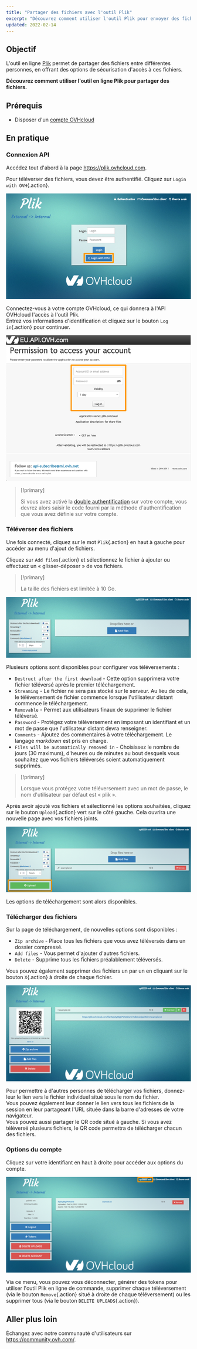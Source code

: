 ```yaml
---
title: "Partager des fichiers avec l'outil Plik"
excerpt: "Découvrez comment utiliser l'outil Plik pour envoyer des fichiers à d'autres personnes"
updated: 2022-02-14
---
```


## Objectif

L'outil en ligne [Plik](https://plik.ovhcloud.com) permet de partager des fichiers entre différentes personnes, en offrant des options de sécurisation d'accès à ces fichiers.

**Découvrez comment utiliser l'outil en ligne Plik pour partager des fichiers.**

## Prérequis

- Disposer d'un [compte OVHcloud](/pages/account_and_service_management/account_information/ovhcloud-account-creation)

## En pratique

### Connexion API

Accédez tout d'abord à la page <https://plik.ovhcloud.com>.

Pour téléverser des fichiers, vous devez être authentifié. Cliquez sur `Login with OVH`{.action}.

![login](images/plik-login-EU.png)

Connectez-vous à votre compte OVHcloud, ce qui donnera à l'API OVHcloud l'accès à l'outil Plik.<br>
Entrez vos informations d'identification et cliquez sur le bouton `Log in`{.action} pour continuer.

![API](images/api-login-EU.png)

> [!primary]
>
> Si vous avez activé la [double authentification](/pages/account_and_service_management/account_information/secure-ovhcloud-account-with-2fa) sur votre compte, vous devrez alors saisir le code fourni par la méthode d'authentification que vous avez définie sur votre compte. 

### Téléverser des fichiers

Une fois connecté, cliquez sur le mot `Plik`{.action} en haut à gauche pour accéder au menu d'ajout de fichiers.

Cliquez sur `Add files`{.action} et sélectionnez le fichier à ajouter ou effectuez un « glisser-déposer » de vos fichiers.

> [!primary]
>
> La taille des fichiers est limitée à 10 Go.
>

![Add files - options](images/plik-add-files-options.png)

Plusieurs options sont disponibles pour configurer vos téléversements :

- `Destruct after the first download` - Cette option supprimera votre fichier téléversé après le premier téléchargement.
- `Streaming` - Le fichier ne sera pas stocké sur le serveur. Au lieu de cela, le téléversement de fichier commence lorsque l'utilisateur distant commence le téléchargement.
- `Removable` - Permet aux utilisateurs finaux de supprimer le fichier téléversé.
- `Password` - Protégez votre téléversement en imposant un identifiant et un mot de passe que l'utilisateur distant devra renseigner.
- `Comments` - Ajoutez des commentaires à votre téléchargement. Le langage *markdown* est pris en charge.
- `Files will be automatically removed in` - Choisissez le nombre de jours (30 maximum), d'heures ou de minutes au bout desquels vous souhaitez que vos fichiers téléversés soient automatiquement supprimés.

> [!primary]
>
> Lorsque vous protégez votre téléversement avec un mot de passe, le nom d'utilisateur par défaut est « plik ».
>

Après avoir ajouté vos fichiers et sélectionné les options souhaitées, cliquez sur le bouton `Upload`{.action} vert sur le côté gauche. Cela ouvrira une nouvelle page avec vos fichiers joints.

![upload file](images/plik-upload-EU.png)

Les options de téléchargement sont alors disponibles.

### Télécharger des fichiers

Sur la page de téléchargement, de nouvelles options sont disponibles :

- `Zip archive` - Place tous les fichiers que vous avez téléversés dans un dossier compressé.
- `Add files` - Vous permet d'ajouter d'autres fichiers.
- `Delete` - Supprime tous les fichiers préalablement téléversés.

Vous pouvez également supprimer des fichiers un par un en cliquant sur le bouton `X`{.action} à droite de chaque fichier.

![download file](images/plik-download-EU.png)

Pour permettre à d'autres personnes de télécharger vos fichiers, donnez-leur le lien vers le fichier individuel situé sous le nom du fichier.<br>
Vous pouvez également leur donner le lien vers tous les fichiers de la session en leur partageant l'URL située dans la barre d'adresses de votre navigateur.<br>
Vous pouvez aussi partager le QR code situé à gauche. Si vous avez téléversé plusieurs fichiers, le QR code permettra de télécharger chacun des fichiers.

### Options du compte

Cliquez sur votre identifiant en haut à droite pour accéder aux options du compte.

![download file](images/account-options.png)

Via ce menu, vous pouvez vous déconnecter, générer des tokens pour utiliser l'outil Plik en ligne de commande, supprimer chaque téléversement (via le bouton `Remove`{.action} situé à droite de chaque téléversement) ou les supprimer tous (via le bouton `DELETE UPLOADS`{.action}).

## Aller plus loin

Échangez avec notre communauté d'utilisateurs sur <https://community.ovh.com/>.
